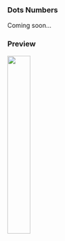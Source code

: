 ### Dots Numbers

Coming soon...

### Preview
<p>
<img src="https://github.com/keygenqt/surf-accompanist/raw/master/data/preview_DotsNumbers.gif" width="32%"/>
</p>